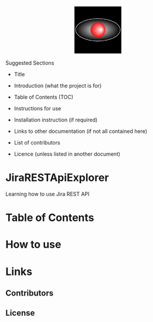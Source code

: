 <p align="center">
    <img src="vnc.png">
</p>
Suggested Sections

- Title

- Introduction (what the project is for)

- Table of Contents (TOC)

- Instructions for use

- Installation instruction (if required)

- Links to other documentation (if not all contained here)

- List of contributors

- Licence (unless listed in another document)

# JiraRESTApiExplorer
Learning how to use Jira REST API

# Table of Contents

# How to use

# Links

## Contributors

## License

  
  
